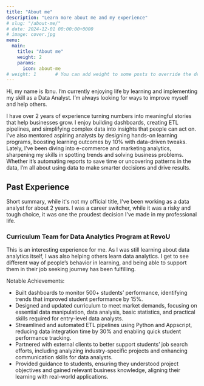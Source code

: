 ```yaml
---
title: "About me"
description: "Learn more about me and my experience"
# slug: "/about-me/"
# date: 2024-12-01 00:00:00+0000
# image: cover.jpg
menu:
  main:
    title: "About me"
    weight: 2
    params:
      icon: about-me
# weight: 1       # You can add weight to some posts to override the default sorting (date descending)
---
```


Hi, my name is Ibnu. I’m currently enjoying life by learning and implementing my skill as a Data Analyst. I’m always looking for ways to improve myself and help others.

I have over 2 years of experience turning numbers into meaningful stories that help businesses grow. I enjoy building dashboards, creating ETL pipelines, and simplifying complex data into insights that people can act on. I’ve also mentored aspiring analysts by designing hands-on learning programs, boosting learning outcomes by 10% with data-driven tweaks. Lately, I’ve been diving into e-commerce and marketing analytics, sharpening my skills in spotting trends and solving business problems. Whether it’s automating reports to save time or uncovering patterns in the data, I’m all about using data to make smarter decisions and drive results.

## Past Experience

Short summary, while it's not my official title, I've been working as a data analyst for about 2 years. I was a career switcher, while it was a risky and tough choice, it was one the proudest decision I've made in my professional life.

### Curriculum Team for Data Analytics Program at RevoU

This is an interesting experience for me. As I was still learning about data analytics itself, I was also helping others learn data analytics. I get to see different way of people’s behavior in learning, and being able to support them in their job seeking journey has been fulfilling.

Notable Achievements:

- Built dashboards to monitor 500+ students’ performance, identifying trends that improved student performance by 15%.
- Designed and updated curriculum to meet market demands, focusing on essential data manipulation, data analysis, basic statistics, and practical skills required for entry-level data analysts.
- Streamlined and automated ETL pipelines using Python and Appscript, reducing data integration time by 30% and enabling quick student performance tracking.
- Partnered with external clients to better support students’ job search efforts, including analyzing industry-specific projects and enhancing communication skills for data analysts.
- Provided guidance to students, ensuring they understood project objectives and gained relevant business knowledge, aligning their learning with real-world applications.
